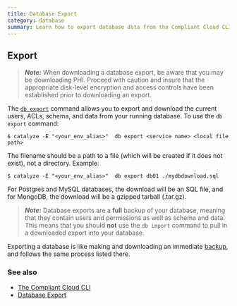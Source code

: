 ```yaml
---
title: Database Export
category: database
summary: Learn how to export database data from the Compliant Cloud CLI.
---
```


## Export

> ***Note:*** When downloading a database export, be aware that you may be downloading PHI. Proceed with caution and insure that the appropriate disk-level encryption and access controls have been established prior to downloading an export.

The [`db export`](/compliant-cloud/cli-reference#db-export) command allows you to export and download the current users, ACLs, schema, and data from your running database. To use the `db export` command:

```
$ catalyze -E "<your_env_alias>"  db export <service name> <local file path>
```

The filename should be a path to a file (which will be created if it does not exist), not a directory. Example:

```
$ catalyze -E "<your_env_alias>"  db export db01 ./mydbdownload.sql
```

For Postgres and MySQL databases, the download will be an SQL file, and for MongoDB, the download will be a gzipped tarball (.tar.gz).

> ***Note:*** Database exports are a **full** backup of your database, meaning that they contain users and permissions as well as schema and data. This means that you should **not** use the `db import` command to pull in a downloaded export into your database.

Exporting a database is like making and downloading an immediate [backup](/compliant-cloud/articles/cli-database-backup), and follows the same process listed there.

### See also

* [The Compliant Cloud CLI](/compliant-cloud/articles/cli-stratum)
* [Database Export](/compliant-cloud/articles/cli-database-backup)
